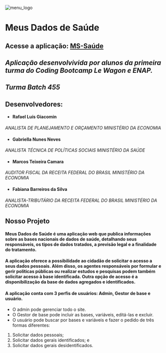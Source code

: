 ![menu_logo](https://user-images.githubusercontent.com/65954136/95618158-f3d6ec00-0a42-11eb-88e0-676500e088fb.png)

# **Meus Dados de Saúde**

## Acesse a aplicação:  [MS-Saúde](https://menu-ms.herokuapp.com/)

## *Aplicação desenvolvivida por alunos da primeira turma do Coding Bootcamp Le Wagon e ENAP.*
## *Turma Batch 455*

## Desenvolvedores:

- #### Rafael Luís Giacomin
*ANALISTA DE PLANEJAMENTO E ORÇAMENTO*
*MINISTÉRIO DA ECONOMIA*

- #### Gabriella Nunes Neves
*ANALISTA TÉCNICA DE POLÍTICAS SOCIAIS*
*MINISTÉRIO DA SAÚDE*

- #### Marcos Teixeira Camara
*AUDITOR FISCAL DA RECEITA FEDERAL DO BRASIL*
*MINISTÉRIO DA ECONOMIA*

- #### Fabiana Barreiros da Silva
*ANALISTA-TRIBUTÁRIO DA RECEITA FEDERAL DO BRASIL*
*MINISTÉRIO DA ECONOMIA*

## Nosso Projeto

#### Meus Dados de Saúde é uma aplicação web que publica informações sobre as bases nacionais de dados de saúde, detalhando seus responsáveis, os tipos de dados tratados, a previsão legal e a finalidade do tratamento.

#### A aplicação oferece a possibilidade ao cidadão de solicitar o acesso a seus dados pessoais. Além disso, os agentes responsáveis por formular e gerir políticas públicas ou realizar estudos e pesquisas podem também solicitar acesso à base identificada. Outra opção de acesso é a disponibilização da base de dados agregados e identificados.

#### A aplicação conta com 3 perfis de usuários: Admin, Gestor de base e usuário.
- O admin pode gerenciar todo o site.
- O Gestor de base pode incluir as bases, variáveis, editá-las e excluir.
- O usuário pode buscar por bases e variáveis e fazer o pedido de três formas diferentes:
1. Solicitar dados pessoais;
2. Solicitar dados gerais identificados; e
3. Solicitar dados gerais desidentificados.
